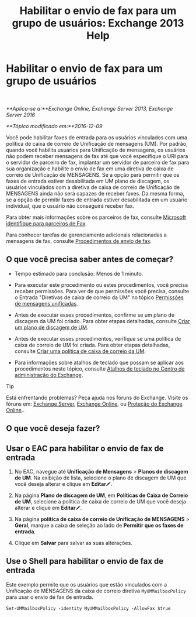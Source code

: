 ﻿---
title: 'Habilitar o envio de fax para um grupo de usuários: Exchange 2013 Help'
TOCTitle: Habilitar o envio de fax para um grupo de usuários
ms:assetid: b8d9f54d-ff06-4942-83e1-fc6c4ad02178
ms:mtpsurl: https://technet.microsoft.com/pt-br/library/Ee423556(v=EXCHG.150)
ms:contentKeyID: 52058489
ms.date: 05/22/2018
mtps_version: v=EXCHG.150
ms.translationtype: MT
---

# Habilitar o envio de fax para um grupo de usuários

 

_**Aplica-se a:**Exchange Online, Exchange Server 2013, Exchange Server 2016_

_**Tópico modificado em:**2016-12-09_

Você pode habilitar faxes de entrada para os usuários vinculados com uma política de caixa de correio de Unificação de mensagens (UM). Por padrão, quando você habilita usuários para Unificação de mensagens, os usuários não podem receber mensagens de fax até que você especifique o URI para o servidor de parceiro de fax, implantar um servidor de parceiro de fax para sua organização e habilite o envio de fax em uma diretiva de caixa de correio de Unificação de MENSAGENS. Se a opção para permitir que os faxes de entrada estiver desabilitada em UM plano de discagem, os usuários vinculados com a diretiva de caixa de correio de Unificação de MENSAGENS ainda não será capazes de receber faxes. Da mesma forma, se a opção de permitir faxes de entrada estiver desabilitada em um usuário individual, que o usuário não conseguirá receber fax.

Para obter mais informações sobre os parceiros de fax, consulte [Microsoft identifique para parceiros de Fax](https://go.microsoft.com/fwlink/?linkid=190238).

Para conhecer tarefas de gerenciamento adicionais relacionadas a mensagens de fax, consulte [Procedimentos de envio de fax](faxing-procedures-exchange-2013-help.md).

## O que você precisa saber antes de começar?

  - Tempo estimado para conclusão: Menos de 1 minuto.

  - Para executar este procedimento ou estes procedimentos, você precisa receber permissões. Para ver de que permissões você precisa, consulte o Entrada "Diretivas de caixa de correio da UM" no tópico [Permissões de mensagens unificadas](unified-messaging-permissions-exchange-2013-help.md).

  - Antes de executar esses procedimentos, confirme se um plano de discagem da UM foi criado. Para obter etapas detalhadas, consulte [Criar um plano de discagem de UM](create-a-um-dial-plan-exchange-2013-help.md).

  - Antes de executar esses procedimentos, verifique se uma política de caixa de correio de UM foi criada. Para obter etapas detalhadas, consulte [Criar uma política de caixa de correio da UM](create-a-um-mailbox-policy-exchange-2013-help.md).

  - Para informações sobre atalhos de teclado que possam se aplicar aos procedimentos neste tópico, consulte [Atalhos de teclado no Centro de administração do Exchange](keyboard-shortcuts-in-the-exchange-admin-center-exchange-online-protection-help.md).


> [!TIP]
> Está enfrentando problemas? Peça ajuda nos fóruns do Exchange. Visite os fóruns em: <A href="https://go.microsoft.com/fwlink/p/?linkid=60612">Exchange Server</A>, <A href="https://go.microsoft.com/fwlink/p/?linkid=267542">Exchange Online</A>, ou <A href="https://go.microsoft.com/fwlink/p/?linkid=285351">Proteção do Exchange Online</A>..



## O que você deseja fazer?

## Usar o EAC para habilitar o envio de fax de entrada

1.  No EAC, navegue até **Unificação de Mensagens** \> **Planos de discagem de UM**. Na exibição de lista, selecione o plano de discagem de UM que você deseja alterar e clique em **Editar**![Ícone de edição](images/JJ218640.6f53ccb2-1f13-4c02-bea0-30690e6ea71d(EXCHG.150).gif "Ícone de edição").

2.  Na página **Plano de discagem de UM**, em **Políticas de Caixa de Correio de UM**, selecione a política de caixa de correio de UM que você deseja alterar e clique em **Editar**![Ícone de edição](images/JJ218640.6f53ccb2-1f13-4c02-bea0-30690e6ea71d(EXCHG.150).gif "Ícone de edição").

3.  Na página **política de caixa de correio de Unificação de MENSAGENS** \> **Geral**, marque a caixa de seleção ao lado de **Permitir que os faxes de entrada**.

4.  Clique em **Salvar** para salvar as suas alterações.

## Use o Shell para habilitar o envio de fax de entrada

Este exemplo permite que os usuários que estão vinculados com a Unificação de MENSAGENS da caixa de correio diretiva `MyUMMailboxPolicy` para usar o envio de fax de entrada.

    Set-UMMailboxPolicy -identity MyUMMailboxPolicy -AllowFax $true

